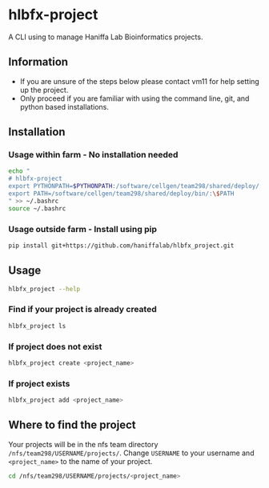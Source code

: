 # hlbfx-project 
A CLI using to manage Haniffa Lab Bioinformatics projects.

## Information
* If you are unsure of the steps below please contact vm11 for help setting up the project.
* Only proceed if you are familiar with using the command line, git, and python based installations. 

## Installation
### Usage within farm - No installation needed
```bash
echo "
# hlbfx-project
export PYTHONPATH=$PYTHONPATH:/software/cellgen/team298/shared/deploy/:/software/cellgen/team298/shared/deploy/lib/python3.12/site-packages/
export PATH=/software/cellgen/team298/shared/deploy/bin/:\$PATH
" >> ~/.bashrc
source ~/.bashrc
```
### Usage outside farm - Install using pip
```bash
pip install git+https://github.com/haniffalab/hlbfx_project.git
```

## Usage

```bash
hlbfx_project --help
```
### Find if your project is already created
```bash
hlbfx_project ls
```
### If project does not exist
```bash
hlbfx_project create <project_name> 
```
### If project exists
```bash
hlbfx_project add <project_name>
```

## Where to find the project
Your projects will be in the nfs team directory `/nfs/team298/USERNAME/projects/`. Change `USERNAME` to your username and `<project_name>` to the name of your project.
```bash
cd /nfs/team298/USERNAME/projects/<project_name>
```

